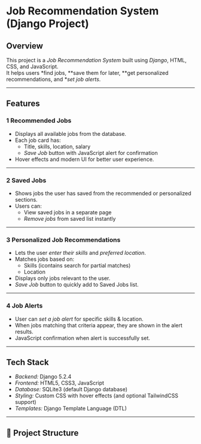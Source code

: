 # Job Recommendation System (Django Project)

##  Overview
This project is a *Job Recommendation System* built using *Django*, HTML, CSS, and JavaScript.  
It helps users *find jobs, **save them for later, **get personalized recommendations, and **set job alerts*.

---

##  Features

### 1️ Recommended Jobs
- Displays all available jobs from the database.
- Each job card has:
  - Title, skills, location, salary
  - *Save Job* button with JavaScript alert for confirmation
- Hover effects and modern UI for better user experience.

---

### 2️ Saved Jobs
- Shows jobs the user has saved from the recommended or personalized sections.
- Users can:
  - View saved jobs in a separate page
  - *Remove jobs* from saved list instantly

---

### 3️ Personalized Job Recommendations
- Lets the user *enter their skills* and *preferred location*.
- Matches jobs based on:
  - Skills (icontains search for partial matches)
  - Location
- Displays only jobs relevant to the user.
- *Save Job* button to quickly add to Saved Jobs list.

---

### 4️ Job Alerts
- User can *set a job alert* for specific skills & location.
- When jobs matching that criteria appear, they are shown in the alert results.
- JavaScript confirmation when alert is successfully set.

---

##  Tech Stack
- *Backend:* Django 5.2.4
- *Frontend:* HTML5, CSS3, JavaScript
- *Database:* SQLite3 (default Django database)
- *Styling:* Custom CSS with hover effects (and optional TailwindCSS support)
- *Templates:* Django Template Language (DTL)

---

## 📂 Project Structure
